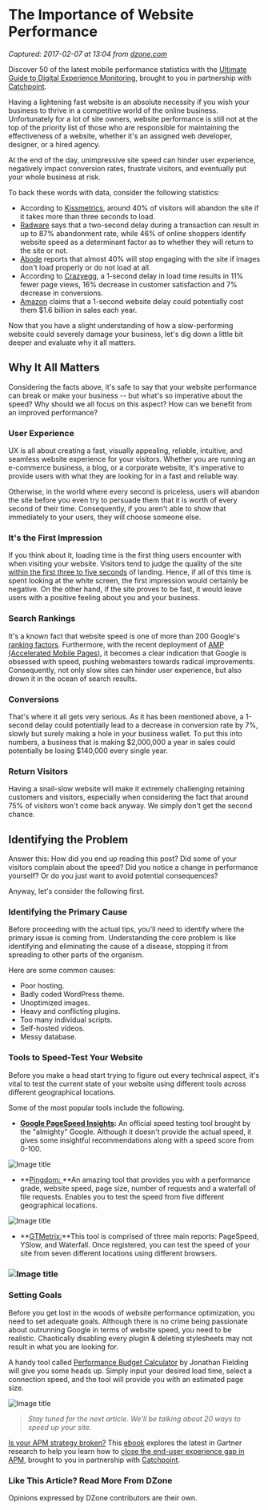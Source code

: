 # The Importance of Website Performance

_Captured: 2017-02-07 at 13:04 from [dzone.com](https://dzone.com/articles/20-ways-to-skyrocket-the-speed-of-your-wordpress-w?oid=facebook&utm_content=buffera4733&utm_medium=social&utm_source=twitter.com&utm_campaign=buffer)_

Discover 50 of the latest mobile performance statistics with the [Ultimate Guide to Digital Experience Monitoring](https://dzone.com/go?i=180148&u=http%3A%2F%2Fpages.catchpoint.com%2FDigital-Experience-Monitoring-Ebook.html%3FLSD%3DREF-DZONE), brought to you in partnership with [Catchpoint](https://dzone.com/go?i=180148&u=http%3A%2F%2Fpages.catchpoint.com%2FDigital-Experience-Monitoring-Ebook.html%3FLSD%3DREF-DZONE).

Having a lightening fast website is an absolute necessity if you wish your business to thrive in a competitive world of the online business. Unfortunately for a lot of site owners, website performance is still not at the top of the priority list of those who are responsible for maintaining the effectiveness of a website, whether it's an assigned web developer, designer, or a hired agency.

At the end of the day, unimpressive site speed can hinder user experience, negatively impact conversion rates, frustrate visitors, and eventually put your whole business at risk.

To back these words with data, consider the following statistics:

  * According to [Kissmetrics](https://blog.kissmetrics.com/loading-time/), around 40% of visitors will abandon the site if it takes more than three seconds to load. 
  * [Radware](https://blog.radware.com/applicationdelivery/applicationaccelerationoptimization/2014/01/55-web-performance-stats-youll-want-to-know/) says that a two-second delay during a transaction can result in up to 87% abandonment rate, while 46% of online shoppers identify website speed as a determinant factor as to whether they will return to the site or not. 
  * [Abode](http://wwwimages.adobe.com/content/dam/Adobe/en/max/2015/pdfs/state-of-content-oct.pdf) reports that almost 40% will stop engaging with the site if images don't load properly or do not load at all. 
  * According to [Crazyegg](https://blog.crazyegg.com/2013/12/11/speed-up-your-website/), a 1-second delay in load time results in 11% fewer page views, 16% decrease in customer satisfaction and 7% decrease in conversions. 
  * [Amazon](https://www.fastcompany.com/1825005/how-one-second-could-cost-amazon-16-billion-sales) claims that a 1-second website delay could potentially cost them $1.6 billion in sales each year. 

Now that you have a slight understanding of how a slow-performing website could severely damage your business, let's dig down a little bit deeper and evaluate why it all matters.

## Why It All Matters

Considering the facts above, it's safe to say that your website performance can break or make your business -- but what's so imperative about the speed? Why should we all focus on this aspect? How can we benefit from an improved performance?

### **User Experience**

UX is all about creating a fast, visually appealing, reliable, intuitive, and seamless website experience for your visitors. Whether you are running an e-commerce business, a blog, or a corporate website, it's imperative to provide users with what they are looking for in a fast and reliable way.

Otherwise, in the world where every second is priceless, users will abandon the site before you even try to persuade them that it is worth of every second of their time. Consequently, if you aren't able to show that immediately to your users, they will choose someone else.

### **It's the First Impression**

If you think about it, loading time is the first thing users encounter with when visiting your website. Visitors tend to judge the quality of the site [within the first three to five seconds](https://blog.hubspot.com/blog/tabid/6307/bid/34061/How-to-Make-Sure-Your-Website-Passes-the-Dreaded-Blink-Test.aspx#sm.001x11jtrr9je6n11ez2kk13deoas) of landing. Hence, if all of this time is spent looking at the white screen, the first impression would certainly be negative. On the other hand, if the site proves to be fast, it would leave users with a positive feeling about you and your business.

### **Search Rankings**

It's a known fact that website speed is one of more than 200 Google's [ranking factors](https://webmasters.googleblog.com/2010/04/using-site-speed-in-web-search-ranking.html). Furthermore, with the recent deployment of [AMP (Accelerated Mobile Pages)](https://googleblog.blogspot.co.uk/2015/10/introducing-accelerated-mobile-pages.html), it becomes a clear indication that Google is obsessed with speed, pushing webmasters towards radical improvements. Consequently, not only slow sites can hinder user experience, but also drown it in the ocean of search results.

### **Conversions**

That's where it all gets very serious. As it has been mentioned above, a 1-second delay could potentially lead to a decrease in conversion rate by 7%, slowly but surely making a hole in your business wallet. To put this into numbers, a business that is making $2,000,000 a year in sales could potentially be losing $140,000 every single year.

### **Return Visitors**

Having a snail-slow website will make it extremely challenging retaining customers and visitors, especially when considering the fact that around 75% of visitors won't come back anyway. We simply don't get the second chance.

## Identifying the Problem 

Answer this: How did you end up reading this post? Did some of your visitors complain about the speed? Did you notice a change in performance yourself? Or do you just want to avoid potential consequences?

Anyway, let's consider the following first.

### **Identifying the Primary Cause**

Before proceeding with the actual tips, you'll need to identify where the primary issue is coming from. Understanding the core problem is like identifying and eliminating the cause of a disease, stopping it from spreading to other parts of the organism.

Here are some common causes:

  * Poor hosting.
  * Badly coded WordPress theme.
  * Unoptimized images.
  * Heavy and conflicting plugins.
  * Too many individual scripts.
  * Self-hosted videos.
  * Messy database.

### **Tools to Speed-Test Your Website**

Before you make a head start trying to figure out every technical aspect, it's vital to test the current state of your website using different tools across different geographical locations.

Some of the most popular tools include the following.

  * **[Google PageSpeed Insights](https://developers.google.com/speed/pagespeed/insights/):** An official speed testing tool brought by the "almighty" Google. Although it doesn't provide the actual speed, it gives some insightful recommendations along with a speed score from 0-100. 

![Image title](https://dzone.com/storage/temp/4148068-google-speed-test.png)

  * **[Pingdom: ](https://tools.pingdom.com/)**An amazing tool that provides you with a performance grade, website speed, page size, number of requests and a waterfall of file requests. Enables you to test the speed from five different geographical locations. 

![Image title](https://dzone.com/storage/temp/4148069-pingdom.png)

  * **[GTMetrix:](https://gtmetrix.com/)**This tool is comprised of three main reports: PageSpeed, YSlow, and Waterfall. Once registered, you can test the speed of your site from seven different locations using different browsers. 

### ![Image title](https://dzone.com/storage/temp/4148075-gtmetrix.png)

### Setting Goals

Before you get lost in the woods of website performance optimization, you need to set adequate goals. Although there is no crime being passionate about outrunning Google in terms of website speed, you need to be realistic. Chaotically disabling every plugin & deleting stylesheets may not result in what you are looking for.

A handy tool called [Performance Budget Calculator](http://www.performancebudget.io/) by Jonathan Fielding will give you some heads up. Simply input your desired load time, select a connection speed, and the tool will provide you with an estimated page size.

![Image title](https://dzone.com/storage/temp/4148077-performance-budget-calculator.png)

> _Stay tuned for the next article. We'll be talking about 20 ways to speed up your site._

[Is your APM strategy broken?](https://dzone.com/go?i=180149&u=http%3A%2F%2Fpages.catchpoint.com%2FGartner.html%3FLSD%3DREF-DZONE) This [ebook](https://dzone.com/go?i=180149&u=http%3A%2F%2Fpages.catchpoint.com%2FGartner.html%3FLSD%3DREF-DZONE) explores the latest in Gartner research to help you learn how to [close the end-user experience gap in APM](https://dzone.com/go?i=180149&u=http%3A%2F%2Fpages.catchpoint.com%2FGartner.html%3FLSD%3DREF-DZONE), brought to you in partnership with [Catchpoint](https://dzone.com/go?i=180149&u=http%3A%2F%2Fpages.catchpoint.com%2FGartner.html%3FLSD%3DREF-DZONE).

### Like This Article? Read More From DZone

Opinions expressed by DZone contributors are their own.
